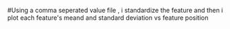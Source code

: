 #Using a comma seperated value file , i standardize the feature and then i plot each feature's meand and standard deviation vs feature position
